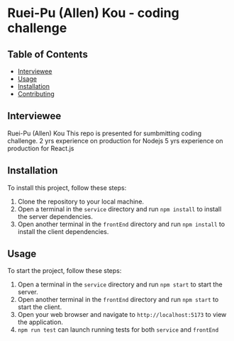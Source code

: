 
# Ruei-Pu (Allen) Kou - coding challenge



## Table of Contents

- [Interviewee](#interviewee)
- [Usage](#usage)
- [Installation](#installation)
- [Contributing](#contributing)

## Interviewee

Ruei-Pu (Allen) Kou
This repo is presented for sumbmitting coding challenge.
2 yrs experience on production for Nodejs
5 yrs experience on production for React.js

## Installation

To install this project, follow these steps:

1. Clone the repository to your local machine.
2. Open a terminal in the `service` directory and run `npm install` to install the server dependencies.
3. Open another terminal in the `frontEnd` directory and run `npm install` to install the client dependencies.

## Usage

To start the project, follow these steps:

1. Open a terminal in the `service` directory and run `npm start` to start the server.
2. Open another terminal in the `frontEnd` directory and run `npm start` to start the client.
3. Open your web browser and navigate to `http://localhost:5173` to view the application.
4. `npm run test` can launch running tests for both `service` and `frontEnd`
